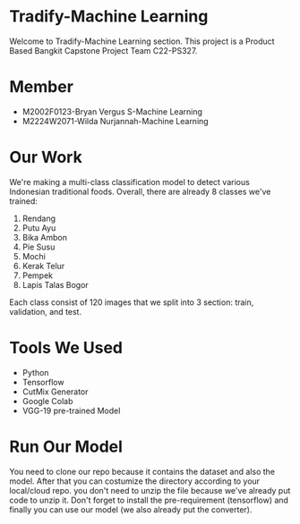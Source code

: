 # Tradify-Machine Learning

Welcome to Tradify-Machine Learning section. This project is a Product Based Bangkit Capstone Project Team C22-PS327.

# Member

- M2002F0123-Bryan Vergus S-Machine Learning
- M2224W2071-Wilda Nurjannah-Machine Learning

# Our Work

We're making a multi-class classification model to detect various Indonesian traditional foods.
Overall, there are already 8 classes we've trained:
1. Rendang
2. Putu Ayu
3. Bika Ambon
4. Pie Susu
5. Mochi
6. Kerak Telur
7. Pempek
8. Lapis Talas Bogor

Each class consist of 120 images that we split into 3 section: train, validation, and test.

# Tools We Used

- Python
- Tensorflow
- CutMix Generator
- Google Colab
- VGG-19 pre-trained Model

# Run Our Model

You need to clone our repo because it contains the dataset and also the model. After that you can costumize the directory according to your local/cloud repo.
you don't need to unzip the file because we've already put code to unzip it. Don't forget to install the pre-requirement (tensorflow) and finally you can use our model (we also already put the converter).

